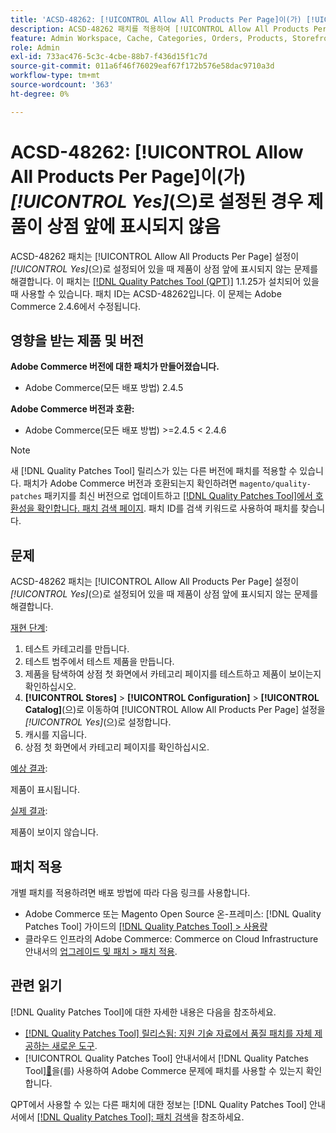 ```yaml
---
title: 'ACSD-48262: [!UICONTROL Allow All Products Per Page]이(가) [!UICONTROL Yes]​(으)로 설정된 경우 제품이 상점 앞에 표시되지 않음'
description: ACSD-48262 패치를 적용하여 [!UICONTROL Allow All Products Per Page] 설정이 [!UICONTROL Yes]​(으)로 설정되어 있을 때 제품이 상점 앞에 표시되지 않는 Adobe Commerce 문제를 해결합니다.
feature: Admin Workspace, Cache, Categories, Orders, Products, Storefront
role: Admin
exl-id: 733ac476-5c3c-4cbe-88b7-f436d15f1c7d
source-git-commit: 011a6f46f76029eaf67f172b576e58dac9710a3d
workflow-type: tm+mt
source-wordcount: '363'
ht-degree: 0%

---
```


# ACSD-48262: [!UICONTROL Allow All Products Per Page]이(가) *[!UICONTROL Yes]*(으)로 설정된 경우 제품이 상점 앞에 표시되지 않음

ACSD-48262 패치는 [!UICONTROL Allow All Products Per Page] 설정이 *[!UICONTROL Yes]*(으)로 설정되어 있을 때 제품이 상점 앞에 표시되지 않는 문제를 해결합니다. 이 패치는 [[!DNL Quality Patches Tool (QPT)]](https://experienceleague.adobe.com/en/docs/commerce-operations/tools/quality-patches-tool/quality-patches-tool-to-self-serve-quality-patches) 1.1.25가 설치되어 있을 때 사용할 수 있습니다. 패치 ID는 ACSD-48262입니다. 이 문제는 Adobe Commerce 2.4.6에서 수정됩니다.

## 영향을 받는 제품 및 버전

**Adobe Commerce 버전에 대한 패치가 만들어졌습니다.**

* Adobe Commerce(모든 배포 방법) 2.4.5

**Adobe Commerce 버전과 호환:**

* Adobe Commerce(모든 배포 방법) >=2.4.5 &lt; 2.4.6

>[!NOTE]
>
>새 [!DNL Quality Patches Tool] 릴리스가 있는 다른 버전에 패치를 적용할 수 있습니다. 패치가 Adobe Commerce 버전과 호환되는지 확인하려면 `magento/quality-patches` 패키지를 최신 버전으로 업데이트하고 [[!DNL Quality Patches Tool]에서 호환성을 확인합니다. 패치 검색 페이지](https://experienceleague.adobe.com/tools/commerce-quality-patches/index.html). 패치 ID를 검색 키워드로 사용하여 패치를 찾습니다.

## 문제

ACSD-48262 패치는 [!UICONTROL Allow All Products Per Page] 설정이 *[!UICONTROL Yes]*(으)로 설정되어 있을 때 제품이 상점 앞에 표시되지 않는 문제를 해결합니다.

<u>재현 단계</u>:

1. 테스트 카테고리를 만듭니다.
1. 테스트 범주에서 테스트 제품을 만듭니다.
1. 제품을 탐색하여 상점 첫 화면에서 카테고리 페이지를 테스트하고 제품이 보이는지 확인하십시오.
1. **[!UICONTROL Stores]** > **[!UICONTROL Configuration]** > **[!UICONTROL Catalog]**(으)로 이동하여 [!UICONTROL Allow All Products Per Page] 설정을 *[!UICONTROL Yes]*(으)로 설정합니다.
1. 캐시를 지웁니다.
1. 상점 첫 화면에서 카테고리 페이지를 확인하십시오.

<u>예상 결과</u>:

제품이 표시됩니다.

<u>실제 결과</u>:

제품이 보이지 않습니다.

## 패치 적용

개별 패치를 적용하려면 배포 방법에 따라 다음 링크를 사용합니다.

* Adobe Commerce 또는 Magento Open Source 온-프레미스: [!DNL Quality Patches Tool] 가이드의 [[!DNL Quality Patches Tool] > 사용량](/help/tools/quality-patches-tool/usage.md)
* 클라우드 인프라의 Adobe Commerce: Commerce on Cloud Infrastructure 안내서의 [업그레이드 및 패치 > 패치 적용](https://experienceleague.adobe.com/docs/commerce-cloud-service/user-guide/develop/upgrade/apply-patches.html).


## 관련 읽기

[!DNL Quality Patches Tool]에 대한 자세한 내용은 다음을 참조하세요.

* [[!DNL Quality Patches Tool] 릴리스됨: 지원 기술 자료에서 품질 패치를 자체 제공하는 새로운 도구](https://experienceleague.adobe.com/en/docs/commerce-operations/tools/quality-patches-tool/quality-patches-tool-to-self-serve-quality-patches).
* [!UICONTROL Quality Patches Tool] 안내서에서  [!DNL Quality Patches Tool][&#128279;](/help/tools/quality-patches-tool/patches-available-in-qpt/check-patch-for-magento-issue-with-magento-quality-patches.md)을(를) 사용하여 Adobe Commerce 문제에 패치를 사용할 수 있는지 확인합니다.


QPT에서 사용할 수 있는 다른 패치에 대한 정보는 [!DNL Quality Patches Tool] 안내서에서 [[!DNL Quality Patches Tool]: 패치 검색](https://experienceleague.adobe.com/tools/commerce-quality-patches/index.html)을 참조하세요.
